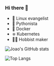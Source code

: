 ### Hi there 👋

- 🐧 Linux evangelist 
- 🐍 Pythonista
- 🐋 Docker
- ⎈ Kubernetes
- 👨‍🔧 Hobbist maker


![Joao's GitHub stats](https://github-readme-stats.jvtartaglia.vercel.app/api?username=jvtartaglia&show_icons=true&theme=tokyonight&count_private=true)

![Top Langs](https://github-readme-stats-jvtartaglia.vercel.app/api/top-langs?username=jvtartaglia&hide=javascript&hide_border=true&bg_color=00000000&text_color=3498db)
